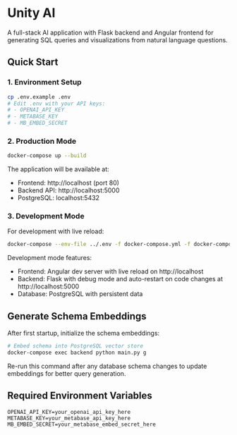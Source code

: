 # Unity AI

A full-stack AI application with Flask backend and Angular frontend for generating SQL queries and visualizations from natural language questions.

## Quick Start

### 1. Environment Setup
```bash
cp .env.example .env
# Edit .env with your API keys:
# - OPENAI_API_KEY
# - METABASE_KEY  
# - MB_EMBED_SECRET
```

### 2. Production Mode
```bash
docker-compose up --build
```

The application will be available at:
- Frontend: http://localhost (port 80)
- Backend API: http://localhost:5000
- PostgreSQL: localhost:5432

### 3. Development Mode
For development with live reload:
```bash
docker-compose --env-file ../.env -f docker-compose.yml -f docker-compose.dev.yml up --build
```

Development mode features:
- Frontend: Angular dev server with live reload on http://localhost
- Backend: Flask with debug mode and auto-restart on code changes at http://localhost:5000
- Database: PostgreSQL with persistent data

## Generate Schema Embeddings

After first startup, initialize the schema embeddings:
```bash
# Embed schema into PostgreSQL vector store
docker-compose exec backend python main.py g
```

Re-run this command after any database schema changes to update embeddings for better query generation.

## Required Environment Variables
```
OPENAI_API_KEY=your_openai_api_key_here
METABASE_KEY=your_metabase_api_key_here  
MB_EMBED_SECRET=your_metabase_embed_secret_here
```